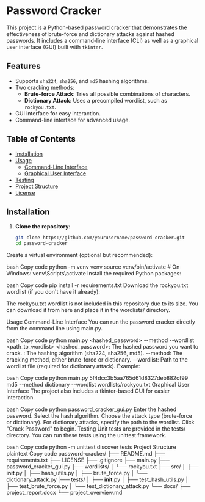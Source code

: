 # Password Cracker

This project is a Python-based password cracker that demonstrates the effectiveness of brute-force and dictionary attacks against hashed passwords. It includes a command-line interface (CLI) as well as a graphical user interface (GUI) built with `tkinter`.

## Features

- Supports `sha224`, `sha256`, and `md5` hashing algorithms.
- Two cracking methods:
  - **Brute-force Attack**: Tries all possible combinations of characters.
  - **Dictionary Attack**: Uses a precompiled wordlist, such as `rockyou.txt`.
- GUI interface for easy interaction.
- Command-line interface for advanced usage.

## Table of Contents

- [Installation](#installation)
- [Usage](#usage)
  - [Command-Line Interface](#command-line-interface)
  - [Graphical User Interface](#graphical-user-interface)
- [Testing](#testing)
- [Project Structure](#project-structure)
- [License](#license)

## Installation

1. **Clone the repository**:

   ```bash
   git clone https://github.com/yourusername/password-cracker.git
   cd password-cracker
Create a virtual environment (optional but recommended):

bash
Copy code
python -m venv venv
source venv/bin/activate  # On Windows: venv\\Scripts\\activate
Install the required Python packages:

bash
Copy code
pip install -r requirements.txt
Download the rockyou.txt wordlist (if you don't have it already):

The rockyou.txt wordlist is not included in this repository due to its size. You can download it from here and place it in the wordlists/ directory.

Usage
Command-Line Interface
You can run the password cracker directly from the command line using main.py.

bash
Copy code
python main.py <hashed_password> <algorithm> --method <method> --wordlist <path_to_wordlist>
<hashed_password>: The hashed password you want to crack.
<algorithm>: The hashing algorithm (sha224, sha256, md5).
--method: The cracking method, either brute-force or dictionary.
--wordlist: Path to the wordlist file (required for dictionary attack).
Example:

bash
Copy code
python main.py 5f4dcc3b5aa765d61d8327deb882cf99 md5 --method dictionary --wordlist wordlists/rockyou.txt
Graphical User Interface
The project also includes a tkinter-based GUI for easier interaction.

bash
Copy code
python password_cracker_gui.py
Enter the hashed password.
Select the hash algorithm.
Choose the attack type (brute-force or dictionary).
For dictionary attacks, specify the path to the wordlist.
Click "Crack Password" to begin.
Testing
Unit tests are provided in the tests/ directory. You can run these tests using the unittest framework.

bash
Copy code
python -m unittest discover tests
Project Structure
plaintext
Copy code
password-cracker/
├── README.md
├── requirements.txt
├── LICENSE
├── .gitignore
├── main.py
├── password_cracker_gui.py
├── wordlists/
│   └── rockyou.txt
├── src/
│   ├── __init__.py
│   ├── hash_utils.py
│   ├── brute_force.py
│   └── dictionary_attack.py
├── tests/
│   ├── __init__.py
│   ├── test_hash_utils.py
│   ├── test_brute_force.py
│   └── test_dictionary_attack.py
└── docs/
    ├── project_report.docx
    └── project_overview.md